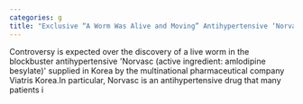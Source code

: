 ```yaml
---
categories: g
title: "Exclusive “A Worm Was Alive and Moving” Antihypertensive ‘Norvasc’ in Worm Controversy"
---
```

Controversy is expected over the discovery of a live worm in the blockbuster antihypertensive &#39;Norvasc (active ingredient: amlodipine besylate)&#39; supplied in Korea by the multinational pharmaceutical company Viatris Korea.In particular, Norvasc is an antihypertensive drug that many patients i